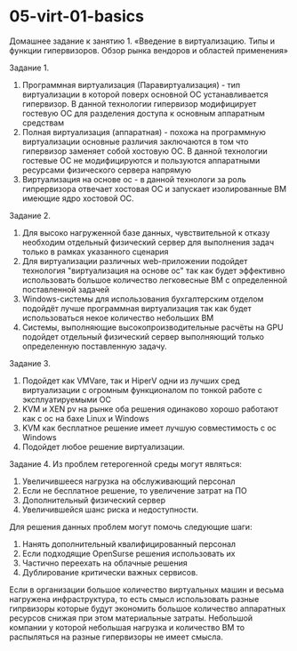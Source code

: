 # 05-virt-01-basics
Домашнее задание к занятию 1. «Введение в виртуализацию. Типы и функции гипервизоров. Обзор рынка вендоров и областей применения»

Задание 1.
1. Программная виртуализация (Паравиртуализация) - тип виртуализации в которой поверх основной ОС устанавливается гипервизор. В данной технологии гипервизор модифицирует гостевую ОС для разделения доступа к основным аппаратным средствам
2. Полная виртуализация (аппаратная) - похожа на программную виртуализации основные различия заключаются в том что гипервизор заменяет собой хостовую ОС. В данной технологии гостевые ОС не модифицируются и пользуются аппаратными ресурсами физического сервера напрямую
3. Виртуализация на основе ос - в данной технологи за роль гипрервизора отвечает хостовая ОС и запускает изолированные ВМ имеющие ядро хостовой ОС.

Задание 2.
1. Для высоко нагруженной базе данных, чувствительной к отказу необходим отдельный физический сервер для выполнения задач только в рамках указанного сценария
2. Для виртуализации различных web-приложении подойдет технология "виртуализация на основе ос" так как будет эффективно использовать большое количество легковесные ВМ с определенной поставленной задачей
3. Windows-системы для использования бухгалтерским отделом подойдёт лучше программная виртуализация так как будет использоваться некое количество небольших ВМ
4. Системы, выполняющие высокопроизводительные расчёты на GPU подойдет отдельный физический сервер выполняющий только определенную поставленную задачу.

Задание 3.
1. Подойдет как VMVare, так и HiperV одни из лучших сред виртуализации с огромным функционалом по тонкой работе с эксплуатируемыми ОС
2. KVM и XEN pv на рынке оба решения одинаково хорошо работают как с ос на бахе Linux и Windows
3. KVM как бесплатное решение имеет лучшую совместимость с ос Windows
4. Подойдет любое решение виртуализации.

Задание 4.
Из проблем гетерогенной среды могут являться:
1. Увеличившееся нагрузка на обслуживающий персонал
2. Если не бесплатное решение, то увеличение затрат на ПО
3. Дополнительный физический сервер
4. Увеличившейся шанс риска и недоступности.
   
Для решения данных проблем могут помочь следующие шаги:
1. Нанять дополнительный квалифицированный персонал
2. Если подходящие OpenSurse решения использовать их
3. Частично переехать на облачные решения
4. Дублирование критически важных сервисов.

Если в организации большое количество виртуальных машин и весьма нагружена инфраструктура, то есть смысл использовать разные гипрвизоры которые будут экономить большое количество аппаратных ресурсов снижая при этом материальные затраты. Небольшой компании у которой небольшая нагрузка и количество ВМ то распыляться на разные гипервизоры не имеет смысла.
  
 
